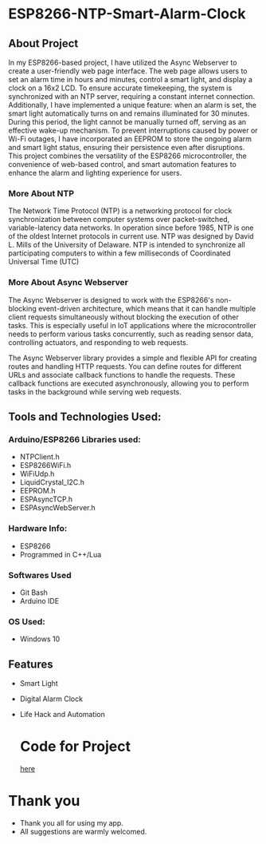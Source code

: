 # ESP8266-NTP-Smart-Alarm-Clock

## About Project

In my ESP8266-based project, I have utilized the Async Webserver to create a user-friendly web page interface. The web page allows users to set an alarm time in hours and minutes, control a smart light, and display a clock on a 16x2 LCD. To ensure accurate timekeeping, the system is synchronized with an NTP server, requiring a constant internet connection. Additionally, I have implemented a unique feature: when an alarm is set, the smart light automatically turns on and remains illuminated for 30 minutes. During this period, the light cannot be manually turned off, serving as an effective wake-up mechanism. To prevent interruptions caused by power or Wi-Fi outages, I have incorporated an EEPROM to store the ongoing alarm and smart light status, ensuring their persistence even after disruptions. This project combines the versatility of the ESP8266 microcontroller, the convenience of web-based control, and smart automation features to enhance the alarm and lighting experience for users.

### More About NTP
The Network Time Protocol (NTP) is a networking protocol for clock synchronization between computer systems over packet-switched, variable-latency data networks. In operation since before 1985, NTP is one of the oldest Internet protocols in current use. NTP was designed by David L. Mills of the University of Delaware.
NTP is intended to synchronize all participating computers to within a few milliseconds of Coordinated Universal Time (UTC)

### More About Async Webserver
The Async Webserver is designed to work with the ESP8266's non-blocking event-driven architecture, which means that it can handle multiple client requests simultaneously without blocking the execution of other tasks. This is especially useful in IoT applications where the microcontroller needs to perform various tasks concurrently, such as reading sensor data, controlling actuators, and responding to web requests.

The Async Webserver library provides a simple and flexible API for creating routes and handling HTTP requests. You can define routes for different URLs and associate callback functions to handle the requests. These callback functions are executed asynchronously, allowing you to perform tasks in the background while serving web requests.



## Tools and Technologies Used:

### Arduino/ESP8266 Libraries used:
- NTPClient.h
- ESP8266WiFi.h
- WiFiUdp.h
- LiquidCrystal_I2C.h
- EEPROM.h
- ESPAsyncTCP.h
- ESPAsyncWebServer.h

### Hardware Info: 
- ESP8266
- Programmed in C++/Lua

### Softwares Used 
- Git Bash
- Arduino IDE

### OS Used:
- Windows 10 

## Features  
- Smart Light
- Digital Alarm Clock
- Life Hack and Automation

  # Code for Project
  [here](https://github.com/Ddhruv-IOT/ESP8266-NTP/blob/main/ESP_NTP_Time_ServerControl_EPROM/ESP_NTP_Time_ServerControl_EPROM.ino)

# Thank you
- Thank you all for using my app.
- All suggestions are warmly welcomed.
